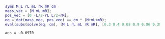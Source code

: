 ``` matlab
syms M L rL mL rR mR cm
mass_vec = [M mL mR];
pos_vec = [0 -L/2-rL L/2+rR];
eq = dot(mass_vec, pos_vec) == cm * (M+mL+mR);
eval(subs(solve(eq, cm), [M L rL mL rR mR], [0.3 0.4 0.08 0.9 0.06 0.38]))
```

``` matlabTextOutput
ans = -0.0970
```
